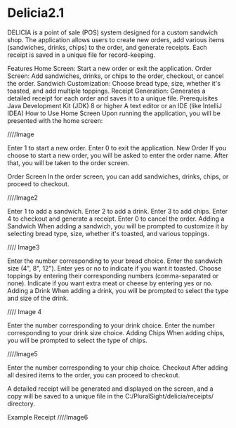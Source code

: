 # Delicia2.1

DELICIA is a point of sale (POS) system designed for a custom sandwich shop. The application allows users to create new orders, add various items (sandwiches, drinks, chips) to the order, and generate receipts. Each receipt is saved in a unique file for record-keeping.

Features
Home Screen: Start a new order or exit the application.
Order Screen: Add sandwiches, drinks, or chips to the order, checkout, or cancel the order.
Sandwich Customization: Choose bread type, size, whether it's toasted, and add multiple toppings.
Receipt Generation: Generates a detailed receipt for each order and saves it to a unique file.
Prerequisites
Java Development Kit (JDK) 8 or higher
A text editor or an IDE (like IntelliJ IDEA)
How to Use
Home Screen
Upon running the application, you will be presented with the home screen:

////Image

Enter 1 to start a new order.
Enter 0 to exit the application.
New Order
If you choose to start a new order, you will be asked to enter the order name. After that, you will be taken to the order screen.

Order Screen
In the order screen, you can add sandwiches, drinks, chips, or proceed to checkout.

////Image2

Enter 1 to add a sandwich.
Enter 2 to add a drink.
Enter 3 to add chips.
Enter 4 to checkout and generate a receipt.
Enter 0 to cancel the order.
Adding a Sandwich
When adding a sandwich, you will be prompted to customize it by selecting bread type, size, whether it's toasted, and various toppings.

//// Image3

Enter the number corresponding to your bread choice.
Enter the sandwich size (4", 8", 12").
Enter yes or no to indicate if you want it toasted.
Choose toppings by entering their corresponding numbers (comma-separated or none).
Indicate if you want extra meat or cheese by entering yes or no.
Adding a Drink
When adding a drink, you will be prompted to select the type and size of the drink.

//// Image 4

Enter the number corresponding to your drink choice.
Enter the number corresponding to your drink size choice.
Adding Chips
When adding chips, you will be prompted to select the type of chips.

////Image5

Enter the number corresponding to your chip choice.
Checkout
After adding all desired items to the order, you can proceed to checkout.

A detailed receipt will be generated and displayed on the screen, and a copy will be saved to a unique file in the C:/PluralSight/delicia/receipts/ directory.

Example Receipt
////Image6